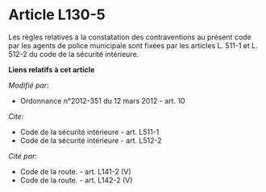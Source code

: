 # Article L130-5

Les règles relatives à la constatation des contraventions au présent code par les agents de police municipale sont fixées par
les articles L. 511-1 et L. 512-2 du code de la sécurité intérieure.

**Liens relatifs à cet article**

_Modifié par_:

  - Ordonnance n°2012-351 du 12 mars 2012 - art. 10

_Cite_:

  - Code de la sécurité intérieure - art. L511-1
  - Code de la sécurité intérieure - art. L512-2

_Cité par_:

  - Code de la route. - art. L141-2 (V)
  - Code de la route. - art. L142-2 (V)
